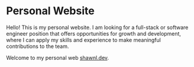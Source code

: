 # Personal Website

Hello! This is my personal website. I am looking for a full-stack or software engineer position that offers opportunities for growth and development, where I can apply my skills and experience to make meaningful contributions to the team.

Welcome to my personal web [shawnl.dev](https://shawnl.dev/).
